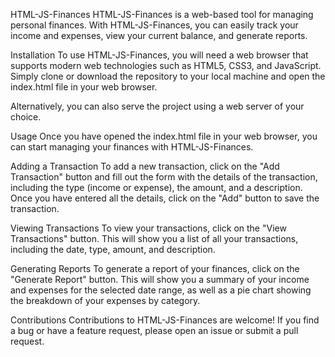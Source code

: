 HTML-JS-Finances
HTML-JS-Finances is a web-based tool for managing personal finances. With HTML-JS-Finances, you can easily track your income and expenses, view your current balance, and generate reports.

Installation
To use HTML-JS-Finances, you will need a web browser that supports modern web technologies such as HTML5, CSS3, and JavaScript. Simply clone or download the repository to your local machine and open the index.html file in your web browser.

Alternatively, you can also serve the project using a web server of your choice.

Usage
Once you have opened the index.html file in your web browser, you can start managing your finances with HTML-JS-Finances.

Adding a Transaction
To add a new transaction, click on the "Add Transaction" button and fill out the form with the details of the transaction, including the type (income or expense), the amount, and a description. Once you have entered all the details, click on the "Add" button to save the transaction.

Viewing Transactions
To view your transactions, click on the "View Transactions" button. This will show you a list of all your transactions, including the date, type, amount, and description.

Generating Reports
To generate a report of your finances, click on the "Generate Report" button. This will show you a summary of your income and expenses for the selected date range, as well as a pie chart showing the breakdown of your expenses by category.

Contributions
Contributions to HTML-JS-Finances are welcome! If you find a bug or have a feature request, please open an issue or submit a pull request.